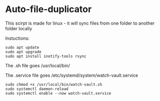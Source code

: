 # Auto-file-duplicator
This scirpt is made for linux - it will sync files from one folder to another folder locally



Instuctions:



```
sudo apt update
sudo apt upgrade
sudo apt install inotify-tools rsync
```

The .sh file goes /usr/local/bin/ 

The .service file goes /etc/systemd/system/watch-vault.service

```
sudo chmod +x /usr/local/bin/watch-vault.sh
sudo systemctl daemon-reload
sudo systemctl enable --now watch-vault.service
```
